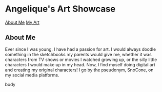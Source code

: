 
<!DOCTYPE html>
<html>
<body>
      <h1>Angelique's Art Showcase</h1>
      <a href="url">About Me</a>
      <a href="artpage.md">My Art</a>
  
<h2>About Me</h2>
<p>Ever since I was young, I have had a passion for art. I would always doodle something in the sketchbooks my parents
would give me, whether it was characters from TV shows or movies I watched growing up, or the silly little characters
I would make up in my head. Now, I find myself doing digital art and creating my original characters! I go by the pseudonym, SnoCone, on my social media
platforms.</p>



body
</html>
